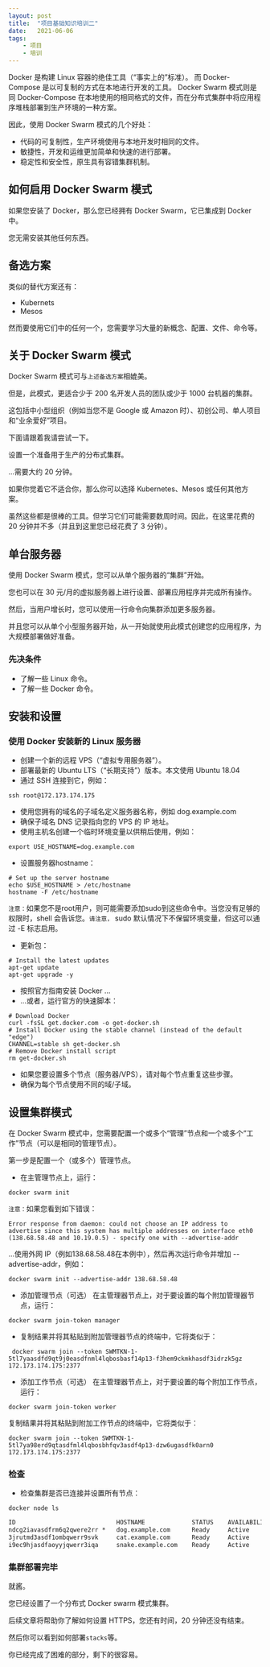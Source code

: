 ```yaml
---
layout: post
title:  "项目基础知识培训二"
date:   2021-06-06
tags:
    - 项目
    - 培训
---
```


Docker 是构建 Linux 容器的绝佳工具（“事实上的”标准）。
而 Docker-Compose 是以可复制的方式在本地进行开发的工具。
Docker Swarm 模式则是同 Docker-Compose 在本地使用的相同格式的文件，而在分布式集群中将应用程序堆栈部署到生产环境的一种方案。

因此，使用 Docker Swarm 模式的几个好处：

* 代码的可复制性，生产环境使用与本地开发时相同的文件。
* 敏捷性，开发和运维更加简单和快速的进行部署。
* 稳定性和安全性，原生具有容错集群机制。

## 如何启用 Docker Swarm 模式

如果您安装了 Docker，那么您已经拥有 Docker Swarm，它已集成到 Docker 中。

您无需安装其他任何东西。

## 备选方案

类似的替代方案还有：

* Kubernets
* Mesos

然而要使用它们中的任何一个，您需要学习大量的新概念、配置、文件、命令等。

## 关于 Docker Swarm 模式

Docker Swarm 模式可与`上述备选方案`相媲美。

但是，此模式，更适合少于 200 名开发人员的团队或少于 1000 台机器的集群。

这包括中小型组织（例如当您不是 Google 或 Amazon 时）、初创公司、单人项目和“业余爱好”项目。

下面请跟着我请尝试一下。

设置一个准备用于生产的分布式集群。

...需要大约 20 分钟。

如果你觉着它不适合你，那么你可以选择 Kubernetes、Mesos 或任何其他方案。

虽然这些都是很棒的工具。但学习它们可能需要数周时间。因此，在这里花费的 20 分钟并不多（并且到这里您已经花费了 3 分钟）。

## 单台服务器

使用 Docker Swarm 模式，您可以从单个服务器的“集群”开始。

您也可以在 30 元/月的虚拟服务器上进行设置、部署应用程序并完成所有操作。

然后，当用户增长时，您可以使用一行命令向集群添加更多服务器。

并且您可以从单个小型服务器开始，从一开始就使用此模式创建您的应用程序，为大规模部署做好准备。

### 先决条件

* 了解一些 Linux 命令。
* 了解一些 Docker 命令。

## 安装和设置

### 使用 Docker 安装新的 Linux 服务器

* 创建一个新的远程 VPS（“虚拟专用服务器”）。
* 部署最新的 Ubuntu LTS（“长期支持”）版本。本文使用 Ubuntu 18.04
* 通过 SSH 连接到它，例如：

```shell
ssh root@172.173.174.175
```

* 使用您拥有的域名的子域名定义服务器名称，例如 dog.example.com
* 确保子域名 DNS 记录指向您的 VPS 的 IP 地址。
* 使用主机名创建一个临时环境变量以供稍后使用，例如：

```shell
export USE_HOSTNAME=dog.example.com
```

* 设置服务器hostname：

```shell
# Set up the server hostname
echo $USE_HOSTNAME > /etc/hostname
hostname -F /etc/hostname
```

`注意：`如果您不是root用户，则可能需要添加sudo到这些命令中。当您没有足够的权限时，shell 会告诉您。`请注意，` sudo 默认情况下不保留环境变量，但这可以通过 -E 标志启用。

* 更新包：

```shell
# Install the latest updates
apt-get update
apt-get upgrade -y
```

* 按照官方指南安装 Docker ...
* ...或者，运行官方的快速脚本：

```shell
# Download Docker
curl -fsSL get.docker.com -o get-docker.sh
# Install Docker using the stable channel (instead of the default "edge")
CHANNEL=stable sh get-docker.sh
# Remove Docker install script
rm get-docker.sh
```

* 如果您要设置多个节点（服务器/VPS），请对每个节点重复这些步骤。
* 确保为每个节点使用不同的域/子域。

## 设置集群模式

在 Docker Swarm 模式中，您需要配置一个或多个“管理”节点和一个或多个“工作”节点（可以是相同的管理节点）。

第一步是配置一个（或多个）管理节点。

* 在主管理节点上，运行：

```shell
docker swarm init
```

`注意：`如果您看到如下错误：

```t
Error response from daemon: could not choose an IP address to advertise since this system has multiple addresses on interface eth0 (138.68.58.48 and 10.19.0.5) - specify one with --advertise-addr
```

...使用外网 IP（例如138.68.58.48在本例中），然后再次运行命令并增加 --advertise-addr，例如：

```shell
docker swarm init --advertise-addr 138.68.58.48
```

* 添加管理节点（可选）
在主管理器节点上，对于要设置的每个附加管理器节点，运行：

```shell
docker swarm join-token manager
```

* 复制结果并将其粘贴到附加管理器节点的终端中，它将类似于：

```shell
 docker swarm join --token SWMTKN-1-5tl7yaasdfd9qt9j0easdfnml4lqbosbasf14p13-f3hem9ckmkhasdf3idrzk5gz 172.173.174.175:2377
 ```

* 添加工作节点（可选）
在主管理器节点上，对于要设置的每个附加工作节点，运行：

```shell
docker swarm join-token worker
```

复制结果并将其粘贴到附加工作节点的终端中，它将类似于：

```shell
docker swarm join --token SWMTKN-1-5tl7ya98erd9qtasdfml4lqbosbhfqv3asdf4p13-dzw6ugasdfk0arn0 172.173.174.175:2377
```

### 检查

* 检查集群是否已连接并设置所有节点：

```shell
docker node ls
```

```txt
ID                            HOSTNAME             STATUS    AVAILABILITY    MANAGER STATUS    ENGINE VERSION
ndcg2iavasdfrm6q2qwere2rr *   dog.example.com      Ready     Active          Leader            18.06.1-ce
3jrutmd3asdf1ombqwerr9svk     cat.example.com      Ready     Active          Reachable         18.06.1-ce
i9ec9hjasdfaoyyjqwerr3iqa     snake.example.com    Ready     Active          Reachable         18.06.1-ce
```

### 集群部署完毕

就酱。

您已经设置了一个分布式 Docker swarm 模式集群。

后续文章将帮助你了解如何设置 HTTPS，您还有时间，20 分钟还没有结束。

然后你可以看到如何部署`stacks`等。

你已经完成了困难的部分，剩下的很容易。
